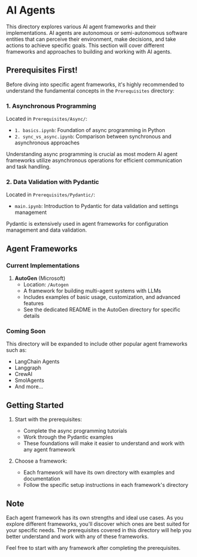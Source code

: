 # AI Agents

This directory explores various AI agent frameworks and their implementations. AI agents are autonomous or semi-autonomous software entities that can perceive their environment, make decisions, and take actions to achieve specific goals. This section will cover different frameworks and approaches to building and working with AI agents.

## Prerequisites First!

Before diving into specific agent frameworks, it's highly recommended to understand the fundamental concepts in the `Prerequisites` directory:

### 1. Asynchronous Programming
Located in `Prerequisites/Async/`:
- `1. basics.ipynb`: Foundation of async programming in Python
- `2. sync_vs_async.ipynb`: Comparison between synchronous and asynchronous approaches

Understanding async programming is crucial as most modern AI agent frameworks utilize asynchronous operations for efficient communication and task handling.

### 2. Data Validation with Pydantic
Located in `Prerequisites/Pydantic/`:
- `main.ipynb`: Introduction to Pydantic for data validation and settings management

Pydantic is extensively used in agent frameworks for configuration management and data validation.

## Agent Frameworks

### Current Implementations

1. **AutoGen** (Microsoft)
   - Location: `/Autogen`
   - A framework for building multi-agent systems with LLMs
   - Includes examples of basic usage, customization, and advanced features
   - See the dedicated README in the AutoGen directory for specific details

### Coming Soon
This directory will be expanded to include other popular agent frameworks such as:
- LangChain Agents
- Langgraph
- CrewAI
- SmolAgents
- And more...

## Getting Started

1. Start with the prerequisites:
   - Complete the async programming tutorials
   - Work through the Pydantic examples
   - These foundations will make it easier to understand and work with any agent framework

2. Choose a framework:
   - Each framework will have its own directory with examples and documentation
   - Follow the specific setup instructions in each framework's directory


## Note

Each agent framework has its own strengths and ideal use cases. As you explore different frameworks, you'll discover which ones are best suited for your specific needs. The prerequisites covered in this directory will help you better understand and work with any of these frameworks.

Feel free to start with any framework after completing the prerequisites.
